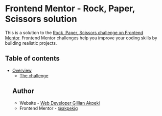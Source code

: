 # Frontend Mentor - Rock, Paper, Scissors solution

This is a solution to the [Rock, Paper, Scissors challenge on Frontend Mentor](https://www.frontendmentor.io/challenges/rock-paper-scissors-game-pTgwgvgH). Frontend Mentor challenges help you improve your coding skills by building realistic projects. 

## Table of contents

- [Overview](#overview)
  - [The challenge](#the-challenge)
  <!-- - [Screenshot](#screenshot)
  - [Links](#links)
- [My process](#my-process)
  - [Built with](#built-with)
  - [What I learned](#what-i-learned) -->
- [Author](#author)

## Overview

### The challenge

Users should be able to:

- View the optimal layout for the game depending on their device's screen size
- Play Rock, Paper, Scissors against the computer
- Maintain the state of the score after refreshing the browser
- **Bonus**: Play Rock, Paper, Scissors, Lizard, Spock against the computer

<!-- ### Screenshot

![](./screenshot.jpg)

### Links

- Solution URL: [https://github.com/akpekig/rock-paper-scissors-lizard-spock](https://github.com/akpekig/rock-paper-scissors-lizard-spock)
- Live Site URL: [https://akpekig.github.com/rock-paper-scissors-lizard-spock](https://akpekig.github.com/rock-paper-scissors-lizard-spock)

## My process

### Built with

- Semantic HTML5 markup
- CSS custom properties
- Flexbox
- CSS Grid
- Mobile-first workflow
- [React](https://reactjs.org/) - JS library
- [Next.js](https://nextjs.org/) - React framework
- [Styled Components](https://styled-components.com/) - For styles

### What I learned -->

## Author

- Website - [Web Developer Gillian Akpeki](https://wdga.xyz/)
- Frontend Mentor - [@akpekig](https://www.frontendmentor.io/profile/akpekig)
